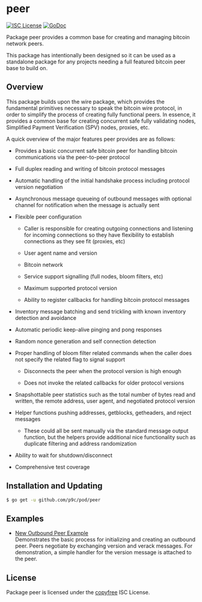 # peer

[![ISC License](http://img.shields.io/badge/license-ISC-blue.svg)](http://copyfree.org)
[![GoDoc](https://img.shields.io/badge/godoc-reference-blue.svg)](http://godoc.org/github.com/p9c/pod/peer)

Package peer provides a common base for creating and managing bitcoin network peers.

This package has intentionally been designed so it can be used as a standalone package for any projects needing a full featured bitcoin peer base to build on.

## Overview

This package builds upon the wire package, which provides the fundamental primitives necessary to speak the bitcoin wire protocol, in order to simplify the process of creating fully functional peers. In essence, it provides a common base for creating concurrent safe fully validating nodes, Simplified Payment Verification (SPV) nodes, proxies, etc.

A quick overview of the major features peer provides are as follows:

- Provides a basic concurrent safe bitcoin peer for handling bitcoin communications via the peer-to-peer protocol

- Full duplex reading and writing of bitcoin protocol messages

- Automatic handling of the initial handshake process including protocol version negotiation

- Asynchronous message queueing of outbound messages with optional channel for notification when the message is actually sent

- Flexible peer configuration

  - Caller is responsible for creating outgoing connections and listening for incoming connections so they have flexibility to establish connections as they see fit (proxies, etc)

  - User agent name and version

  - Bitcoin network

  - Service support signalling (full nodes, bloom filters, etc)

  - Maximum supported protocol version

  - Ability to register callbacks for handling bitcoin protocol messages

- Inventory message batching and send trickling with known inventory detection and avoidance

- Automatic periodic keep-alive pinging and pong responses

- Random nonce generation and self connection detection

- Proper handling of bloom filter related commands when the caller does not specify the related flag to signal support

  - Disconnects the peer when the protocol version is high enough

  - Does not invoke the related callbacks for older protocol versions

- Snapshottable peer statistics such as the total number of bytes read and written, the remote address, user agent, and negotiated protocol version

- Helper functions pushing addresses, getblocks, getheaders, and reject messages

  - These could all be sent manually via the standard message output function, but the helpers provide additional nice functionality such as duplicate filtering and address randomization

- Ability to wait for shutdown/disconnect

- Comprehensive test coverage

## Installation and Updating

```bash
$ go get -u github.com/p9c/pod/peer
```

## Examples

- [New Outbound Peer Example](https://godoc.org/github.com/p9c/pod/peer#example-package--NewOutboundPeer)  
  Demonstrates the basic process for initializing and creating an outbound peer. Peers negotiate by exchanging version and verack messages. For demonstration, a simple handler for the version message is attached to the peer.

## License

Package peer is licensed under the [copyfree](http://copyfree.org) ISC License.
